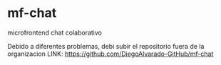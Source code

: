 # mf-chat
microfrontend chat colaborativo

Debido a diferentes problemas, debi subir el repositorio fuera de la organizacion
LINK: https://github.com/DiegoAlvarado-GitHub/mf-chat
